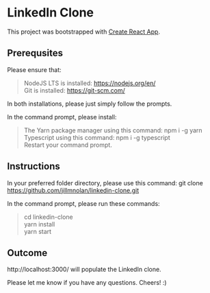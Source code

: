 # LinkedIn Clone

This project was bootstrapped with [Create React App](https://github.com/facebook/create-react-app).

## Prerequsites

Please ensure that:
> NodeJS LTS is installed: https://nodejs.org/en/ \
> Git is installed: https://git-scm.com/

In both installations, please just simply follow the prompts.

In the command prompt, please install:
> The Yarn package manager using this command: npm i -g yarn \
> Typescript using this command: npm i -g typescript \
Restart your command prompt.

## Instructions

In your preferred folder directory, please use this command: git clone https://github.com/jillmnolan/linkedin-clone.git

In the command prompt, please run these commands:
> cd linkedin-clone \
> yarn install \
> yarn start

## Outcome

http://localhost:3000/ will populate the LinkedIn clone.

Please let me know if you have any questions.  Cheers!  :)
